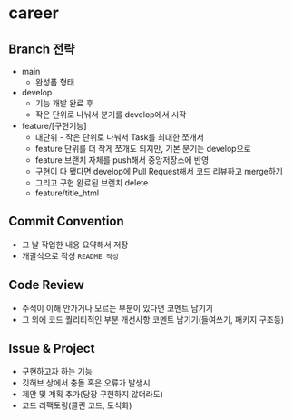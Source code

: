 # career

## Branch 전략
- main 
  - 완성품 형태
- develop
  - 기능 개발 완료 후 
  - 작은 단위로 나눠서 분기를 develop에서 시작
- feature/[구현기능]
  - 대단위 - 작은 단위로 나눠서 Task를 최대한 쪼개서
  - feature 단위를 더 작게 쪼개도 되지만, 기본 분기는 develop으로
  - feature 브랜치 자체를 push해서 중앙저장소에 반영
  - 구현이 다 됐다면 develop에 Pull Request해서 코드 리뷰하고 merge하기
  - 그리고 구현 완료된 브랜치 delete
  - feature/title_html

## Commit Convention
- 그 날 작업한 내용 요약해서 저장
- 개괄식으로 작성 `README 작성`

## Code Review
- 주석이 이해 안가거나 모르는 부분이 있다면 코멘트 남기기
- 그 외에 코드 퀄리티적인 부분 개선사항 코멘트 남기기(들여쓰기, 패키지 구조등)

## Issue & Project
- 구현하고자 하는 기능
- 깃허브 상에서 충돌 혹은 오류가 발생시
- 제안 및 계획 추가(당장 구현하지 않더라도)
- 코드 리팩토링(클린 코드, 도식화)

